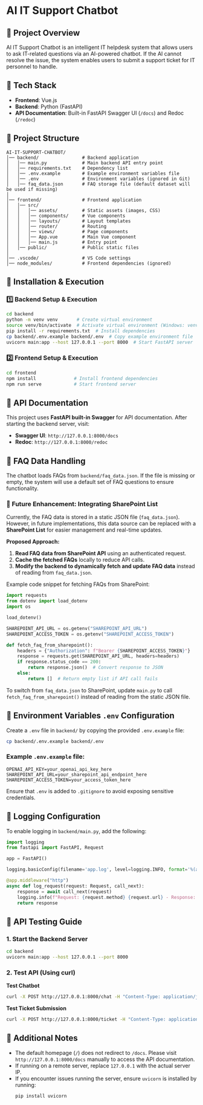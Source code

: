 # AI IT Support Chatbot

## 📌 Project Overview

AI IT Support Chatbot is an intelligent IT helpdesk system that allows users to ask IT-related questions via an AI-powered chatbot. If the AI cannot resolve the issue, the system enables users to submit a support ticket for IT personnel to handle.

## 🚀 Tech Stack

- **Frontend**: Vue.js
- **Backend**: Python (FastAPI)
- **API Documentation**: Built-in FastAPI Swagger UI (`/docs`) and Redoc (`/redoc`)

## 📂 Project Structure

```
AI-IT-SUPPORT-CHATBOT/
│── backend/                # Backend application
│   │── main.py             # Main backend API entry point
│   │── requirements.txt    # Dependency list
│   │── .env.example        # Example environment variables file
│   │── .env                # Environment variables (ignored in Git)
│   │── faq_data.json       # FAQ storage file (default dataset will be used if missing)
│
│── frontend/               # Frontend application
│   │── src/
│   │   │── assets/         # Static assets (images, CSS)
│   │   │── components/     # Vue components
│   │   │── layouts/        # Layout templates
│   │   │── router/         # Routing
│   │   │── views/          # Page components
│   │   │── App.vue         # Main Vue component
│   │   │── main.js         # Entry point
│   │── public/             # Public static files
│
│── .vscode/                # VS Code settings
│── node_modules/           # Frontend dependencies (ignored)
```

## 🔧 Installation & Execution

### 1️⃣ Backend Setup & Execution

```bash
cd backend
python -m venv venv       # Create virtual environment
source venv/bin/activate  # Activate virtual environment (Windows: venv\Scripts\activate)
pip install -r requirements.txt  # Install dependencies
cp backend/.env.example backend/.env  # Copy example environment file      # Copy example environment file
uvicorn main:app --host 127.0.0.1 --port 8000  # Start FastAPI server
```

### 2️⃣ Frontend Setup & Execution

```bash
cd frontend
npm install              # Install frontend dependencies
npm run serve            # Start frontend server
```

## 📡 API Documentation

This project uses **FastAPI built-in Swagger** for API documentation. After starting the backend server, visit:

- **Swagger UI**: `http://127.0.0.1:8000/docs`
- **Redoc**: `http://127.0.0.1:8000/redoc`

## 📂 FAQ Data Handling

The chatbot loads FAQs from `backend/faq_data.json`. If the file is missing or empty, the system will use a default set of FAQ questions to ensure functionality.

### 🔄 Future Enhancement: Integrating SharePoint List

Currently, the FAQ data is stored in a static JSON file (`faq_data.json`). However, in future implementations, this data source can be replaced with a **SharePoint List** for easier management and real-time updates.

**Proposed Approach:**
1. **Read FAQ data from SharePoint API** using an authenticated request.
2. **Cache the fetched FAQs** locally to reduce API calls.
3. **Modify the backend to dynamically fetch and update FAQ data** instead of reading from `faq_data.json`.

Example code snippet for fetching FAQs from SharePoint:
```python
import requests
from dotenv import load_dotenv
import os

load_dotenv()

SHAREPOINT_API_URL = os.getenv("SHAREPOINT_API_URL")
SHAREPOINT_ACCESS_TOKEN = os.getenv("SHAREPOINT_ACCESS_TOKEN")

def fetch_faq_from_sharepoint():
    headers = {"Authorization": f"Bearer {SHAREPOINT_ACCESS_TOKEN}"}
    response = requests.get(SHAREPOINT_API_URL, headers=headers)
    if response.status_code == 200:
        return response.json()  # Convert response to JSON
    else:
        return []  # Return empty list if API call fails
```

To switch from `faq_data.json` to SharePoint, update `main.py` to call `fetch_faq_from_sharepoint()` instead of reading from the static JSON file.

## 🔑 Environment Variables `.env` Configuration

Create a `.env` file in `backend/` by copying the provided `.env.example` file:

```bash
cp backend/.env.example backend/.env
```

### Example `.env.example` file:

```
OPENAI_API_KEY=your_openai_api_key_here
SHAREPOINT_API_URL=your_sharepoint_api_endpoint_here
SHAREPOINT_ACCESS_TOKEN=your_access_token_here
```

Ensure that `.env` is added to `.gitignore` to avoid exposing sensitive credentials.

## 📜 Logging Configuration

To enable logging in `backend/main.py`, add the following:

```python
import logging
from fastapi import FastAPI, Request

app = FastAPI()

logging.basicConfig(filename='app.log', level=logging.INFO, format='%(asctime)s - %(message)s')

@app.middleware("http")
async def log_request(request: Request, call_next):
    response = await call_next(request)
    logging.info(f"Request: {request.method} {request.url} - Response: {response.status_code}")
    return response
```

## 🚀 API Testing Guide

### 1. Start the Backend Server

```bash
cd backend
uvicorn main:app --host 127.0.0.1 --port 8000
```

### 2. Test API (Using curl)

**Test Chatbot**

```bash
curl -X POST http://127.0.0.1:8000/chat -H "Content-Type: application/json" -d '{"user_id": "12345", "message": "My computer won't start."}'
```

**Test Ticket Submission**

```bash
curl -X POST http://127.0.0.1:8000/ticket -H "Content-Type: application/json" -d '{"user_id": "12345", "issue": "Cannot connect to VPN."}'
```

## 🔗 Additional Notes

- The default homepage (`/`) does not redirect to `/docs`. Please visit `http://127.0.0.1:8000/docs` manually to access the API documentation.
- If running on a remote server, replace `127.0.0.1` with the actual server IP.
- If you encounter issues running the server, ensure `uvicorn` is installed by running:
  ```bash
  pip install uvicorn
  ```

